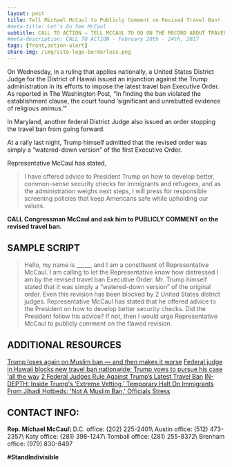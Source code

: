 ```yaml
---
layout: post
title: Tell Michael McCaul to Publicly Comment on Revised Travel Ban!
#meta-title: Let's Go See McCaul
subtitle: CALL TO ACTION – TELL MCCAUL TO GO ON THE RECORD ABOUT TRAVEL BAN ORDER!
#meta-description: CALL TO ACTION - February 20th - 24th, 2017
tags: [front,action-alert]
share-img: /img/site-logo-borderless.png
---
```

On Wednesday, in a ruling that applies nationally, a United States District Judge for the District of Hawaii issued an injunction against the Trump administration in its efforts to impose the latest travel ban Executive Order. As reported in The Washington Post, “In finding the ban violated the establishment clause, the court found ‘significant and unrebutted evidence of religious animus.’”

In Maryland, another federal District Judge also issued an order stopping the travel ban from going forward.

At a rally last night, Trump himself admitted that the revised order was simply a “watered-down version” of the first Executive Order.

Representative McCaul has stated,

>I have offered advice to President Trump on how to develop better, common-sense security checks for immigrants and refugees, and as the administration weighs next steps, I will press for responsible screening policies that keep Americans safe while upholding our values.

**CALL Congressman McCaul and ask him to PUBLICLY COMMENT on the revised travel ban.**

## SAMPLE SCRIPT
>Hello, my name is &#95;&#95;&#95;&#95;&#95;, and I am a constituent of Representative McCaul. I am calling to let the Representative know how distressed I am by the revised travel ban Executive Order. Mr. Trump himself stated that it was simply a “watered-down version” of the original order. Even this revision has been blocked by 2 United States district judges. Representative McCaul has stated that he offered advice to the President on how to develop better security checks. Did the President follow his advice? If not, then I would urge Representative McCaul to publicly comment on the flawed revision.

## ADDITIONAL RESOURCES
[Trump loses again on Muslim ban — and then makes it worse](https://www.washingtonpost.com/blogs/right-turn/wp/2017/03/16/trump-loses-again-on-muslim-ban-and-then-makes-it-worse/?utm_term=.946e925cab4b)
[Federal judge in Hawaii blocks new travel ban nationwide; Trump vows to pursue his case 'all the way](http://www.latimes.com/nation/la-na-travel-ban-court-20170315-story.html)
[2 Federal Judges Rule Against Trump’s Latest Travel Ban](https://www.nytimes.com/2017/03/15/us/politics/trump-travel-ban.html?_r=0)
[IN-DEPTH: Inside Trump's ‘Extreme Vetting,’ Temporary Halt On Immigrants From Jihadi Hotbeds; 'Not A Muslim Ban,' Officials Stress](http://www.hstoday.us/industry-news/general/single-article/in-depth-inside-trump-s-extreme-vetting-temporary-halt-on-immigrants-from-jihadi-hotbeds-not-a-muslim-ban-officials-stress/44701c1e32735855ef4c81f2b0716a87.html)

## CONTACT INFO:

**Rep. Michael McCaul**\\
D.C. office: (202) 225-2401\\
Austin office: (512) 473-2357\\
Katy office: (281) 398-1247\\
Tomball office: (281) 255-8372\\
Brenham office: (979) 830-8497

**#StandIndivisible**
